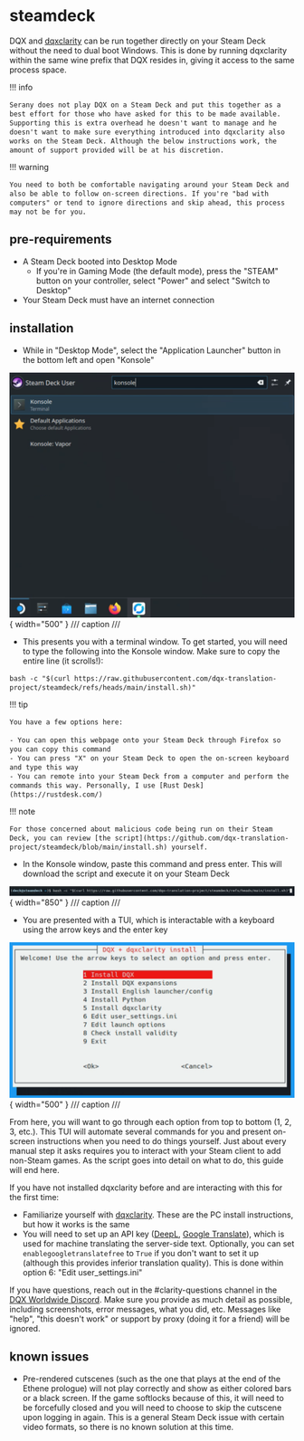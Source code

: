 # steamdeck

DQX and [dqxclarity](dqxclarity.md) can be run together directly on your Steam Deck without the need to dual boot Windows. This is done by running dqxclarity within the same wine prefix that DQX resides in, giving it access to the same process space.

!!! info

    Serany does not play DQX on a Steam Deck and put this together as a best effort for those who have asked for this to be made available. Supporting this is extra overhead he doesn't want to manage and he doesn't want to make sure everything introduced into dqxclarity also works on the Steam Deck. Although the below instructions work, the amount of support provided will be at his discretion.

!!! warning

    You need to both be comfortable navigating around your Steam Deck and also be able to follow on-screen directions. If you're "bad with computers" or tend to ignore directions and skip ahead, this process may not be for you.

## pre-requirements

- A Steam Deck booted into Desktop Mode
    - If you're in Gaming Mode (the default mode), press the "STEAM" button on your controller, select "Power" and select "Switch to Desktop"
- Your Steam Deck must have an internet connection

## installation

- While in "Desktop Mode", select the "Application Launcher" button in the bottom left and open "Konsole"

![application_launcher](asset/steamdeck/application_launcher.png){ width="500" }
/// caption
///

- This presents you with a terminal window. To get started, you will need to type the following into the Konsole window. Make sure to copy the entire line (it scrolls!):

```
bash -c "$(curl https://raw.githubusercontent.com/dqx-translation-project/steamdeck/refs/heads/main/install.sh)"
```

!!! tip

    You have a few options here:

    - You can open this webpage onto your Steam Deck through Firefox so you can copy this command
    - You can press "X" on your Steam Deck to open the on-screen keyboard and type this way
    - You can remote into your Steam Deck from a computer and perform the commands this way. Personally, I use [Rust Desk](https://rustdesk.com/)

!!! note

    For those concerned about malicious code being run on their Steam Deck, you can review [the script](https://github.com/dqx-translation-project/steamdeck/blob/main/install.sh) yourself.

- In the Konsole window, paste this command and press enter. This will download the script and execute it on your Steam Deck

![install_command](./asset/steamdeck/install_command.png){ width="850" }
/// caption
///

- You are presented with a TUI, which is interactable with a keyboard using the arrow keys and the enter key

![main_menu](./asset/steamdeck/main_menu.png){ width="500" }
/// caption
///

From here, you will want to go through each option from top to bottom (1, 2, 3, etc.). This TUI will automate several commands for you and present on-screen instructions when you need to do things yourself. Just about every manual step it asks requires you to interact with your Steam client to add non-Steam games. As the script goes into detail on what to do, this guide will end here.

If you have not installed dqxclarity before and are interacting with this for the first time:

- Familiarize yourself with [dqxclarity](dqxclarity.md). These are the PC install instructions, but how it works is the same
- You will need to set up an API key ([DeepL](./dqxclarity/apis/deepl.md), [Google Translate](./dqxclarity/apis/google_api.md)), which is used for machine translating the server-side text. Optionally, you can set `enablegoogletranslatefree` to `True` if you don't want to set it up (although this provides inferior translation quality). This is done within option 6: "Edit user_settings.ini"

If you have questions, reach out in the #clarity-questions channel in the [DQX Worldwide Discord](https://discord.gg/dragonquestx). Make sure you provide as much detail as possible, including screenshots, error messages, what you did, etc. Messages like "help", "this doesn't work" or support by proxy (doing it for a friend) will be ignored.

## known issues
- Pre-rendered cutscenes (such as the one that plays at the end of the Ethene prologue) will not play correctly and show as either colored bars or a black screen. If the game softlocks because of this, it will need to be forcefully closed and you will need to choose to skip the cutscene upon logging in again. This is a general Steam Deck issue with certain video formats, so there is no known solution at this time.
